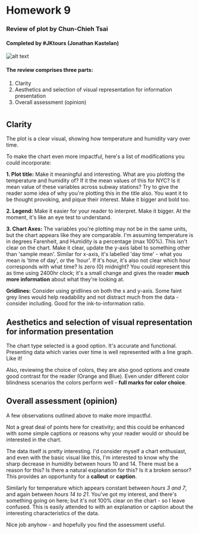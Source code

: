 
 # Homework 9
 
 ### Review of plot by Chun-Chieh Tsai
 
 #### Completed by #JKtours (Jonathan Kastelan)

![alt text](Chart_gc2300.jpeg "Chart by Chun-Chieh Tsai")



#### The review comprises three parts:
   1. Clarity
   2. Aesthetics and selection of visual representation for information presentation
   3. Overall assessment (opinion)

#  
  
## Clarity

The plot is a clear visual, showing how temperature and humidity vary over time.

To make the chart even more impactful, here's a list of modifications you could incorporate:

**1. Plot title:** Make it meaningful and interesting. What are you plotting the temperature and humidity of? If it the mean values of this for NYC? Is it mean value of these variables across subway stations? Try to give the reader some idea of why you're plotting this in the title also. You want it to be thought provoking, and pique their interest. Make it bigger and bold too.

**2. Legend:** Make it easier for your reader to interpret. Make it bigger. At the moment, it's like an eye test to understand.

**3. Chart Axes:** The variables you're plotting may not be in the same units, but the chart appears like they are comparable. I'm assuming temperature is in degrees Farenheit, and Humidity is a percentage (max 100%). This isn't clear on the chart. Make it clear, update the y-axis label to something other than 'sample mean'. Similar for x-axis, it's labelled 'day time' - what you mean is 'time of day', or the 'hour'. If it's hour, it's also not clear which hour corresponds with what time? Is zero (0) midnight? You could represent this as time using 2400hr clock; it's a small change and gives the reader **much more information** about what they're looking at.

**Gridlines:** Consider using gridlines on both the x and y-axis. Some faint grey lines would help readability and not distract much from the data - consider including. Good for the ink-to-information ratio.


## Aesthetics and selection of visual representation for information presentation

The chart type selected is a good option. It's accurate and functional. Presenting data which varies over time is well represented with a line graph. Like it!

Also, reviewing the choice of colors, they are also good options and create good contrast for the reader (Orange and Blue). Even under different color blindness scenarios the colors perform well - **full marks for color choice**.


## Overall assessment (opinion)

A few observations outlined above to make more impactful. 

Not a great deal of points here for creativity; and this could be enhanced with some simple captions or reasons why your reader would or should be interested in the chart.

The data itself is pretty interesting. I'd consider myself a chart enthusiast, and even with the basic visual like this, I'm interested to know why the sharp decrease in humidity between hours 10 and 14. There must be a reason for this? Is there a natural explanation for this? Is it a broken sensor? This provides an opportunity for a **callout** or **caption**. 

Similarly for temperature which appears constant between *hours 3 and 7*, and again between *hours 14 to 21*. You've got my interest, and there's something going on here; but it's not 100% clear on the chart - so I leave confused. This is easily attended to with an explanation or caption about the interesting characteristics of the data.

Nice job anyhow - and hopefully you find the assessment useful.


